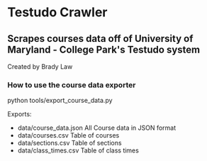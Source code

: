 # Testudo Crawler #
## Scrapes courses data off of University of Maryland - College Park's Testudo system ##
Created by Brady Law

### How to use the course data exporter ###
python tools/export_course_data.py

Exports:
* data/course_data.json All Course data in JSON format
* data/courses.csv  Table of courses
* data/sections.csv Table of sections
* data/class_times.csv  Table of class times